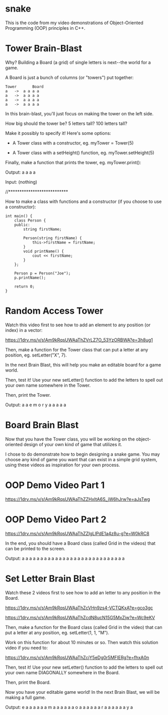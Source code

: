 # snake
This is the code from my video demonstrations of Object-Oriented Programming (OOP) principles in C++.

# Tower Brain-Blast

Why? Building a Board (a grid) of single letters
is next--the world for a game.

A Board is just a bunch of columns
(or "towers") put together:

	Tower		Board
	a	->	a a a a
	a	->	a a a a
	a	->	a a a a
	a	->	a a a a

In this brain-blast, you'll just focus on making
the tower on the left side.

How big should the tower be? 5 letters tall?
100 letters tall?

Make it possibly to specify it! Here's some options:

* A Tower class with a constructor, eg. myTower = Tower(5)

* A Tower class with a setHeight() function, eg.
	myTower.setHeight(5)
	
Finally, make a function that prints the tower,
eg. myTower.print():

Output:
	a
	a
	a
	a
	
Input:
	(nothing)



//***************************

How to make a class with functions and a
constructor (if you choose to use a constructor):

	int main() {
		class Person {
		public:
			string firstName;

			Person(string firstName) {
				this->firstName = firstName;
			}
			void printName() {
				cout << firstName;
			}
		};

		Person p = Person("Joe");
		p.printName();

		return 0;
	}

# Random Access Tower

Watch this video first to see how to add an
element to any position (or index) in a vector:

https://1drv.ms/v/s!Am9kRqsUWAaThZVrLZ7O_53YzORBWA?e=3h8ug1

Then, make a function for the Tower class that can
put a letter at any position, eg. setLetter("X", 7).

In the next Brain Blast, this will help you
make an editable board for a game world.

Then, test it! Use your new setLetter() function to
add the letters to spell out your own name
somewhere in the Tower.

Then, print the Tower.

Output:
a
a
e
m
o
r
y
a
a
a
a
a

# Board Brain Blast

Now that you have the Tower class, you will be working on the 
object-oriented design of your own kind of game that utilizes it.

I chose to do demonstrate how
to begin designing a snake game. You may choose any kind of game you
want that can exist in a simple grid system, using these videos as
inspiration for your own process.

# OOP Demo Video Part 1
<a href="https://1drv.ms/v/s!Am9kRqsUWAaThZZHxItA6S_jW6hJrw?e=aJsTwg">https://1drv.ms/v/s!Am9kRqsUWAaThZZHxItA6S_jW6hJrw?e=aJsTwg<a>

# OOP Demo Video Part 2
<a href="https://1drv.ms/v/s!Am9kRqsUWAaThZZIgLlPdE1a4z8u-g?e=W0kRC8">https://1drv.ms/v/s!Am9kRqsUWAaThZZIgLlPdE1a4z8u-g?e=W0kRC8<a>

In the end, you should have a Board class (called Grid
in the videos) that can be printed to the screen.

Output:
a a a a a a a
a a a a a a a
a a a a a a a
a a a a a a a

# Set Letter Brain Blast

Watch these 2 videos first to see how to add an
letter to any position in the Board.

https://1drv.ms/v/s!Am9kRqsUWAaThZcVHn9zs4-VCTQKxA?e=gco3gc

https://1drv.ms/v/s!Am9kRqsUWAaThZcdN8ucN15G5MxZjw?e=Wc9eKV

Then, make a function for the Board class (called Grid
in the video) that can put a letter at any position,
eg. setLetter(1, 1, "M").

Work on this function for about 10 minutes or so.
Then watch this solution video if you need to:

https://1drv.ms/v/s!Am9kRqsUWAaThZcjY5eDg0r5MFIERg?e=fhxA0n

Then, test it! Use your new setLetter() function to
add the letters to spell out your own name
DIAGONALLY somewhere in the Board.

Then, print the Board.

Now you have your editable game world! In the next
Brain Blast, we will be making a full game.

Output:
e a a a a a
a m a a a a
a a o a a a
a a a r a a
a a a a y a

